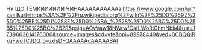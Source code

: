 НУ ЩО ТЕМКИИИИИИ ЧИНАААААААААААа
https://www.google.com/url?sa=i&url=https%3A%2F%2Fru.wikipedia.org%2Fwiki%2F%25D0%2592%25D0%25BE%25D1%258F%25D0%25BA_%2528%25D0%25BC%25D0%25B5%25D0%25BC%2529&psig=AOvVaw18NWrwfCsfLWoRiGhmNbk4&ust=1739663614176000&source=images&cd=vfe&opi=89978449&ved=0CBQQjRxqFwoTCJDQ_o-uxIsDFQAAAAAdAAAAABAI
